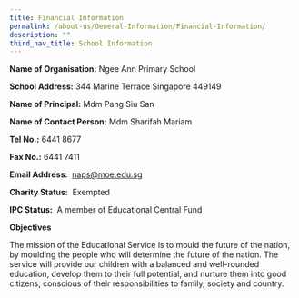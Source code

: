 ```yaml
---
title: Financial Information
permalink: /about-us/General-Information/Financial-Information/
description: ""
third_nav_title: School Information
---
```


**Name of Organisation:** Ngee Ann Primary School

**School Address:** 344 Marine Terrace Singapore 449149

**Name of Principal:** Mdm Pang Siu San

**Name of Contact Person:** Mdm Sharifah Mariam


**Tel No.:** 6441 8677


**Fax No.:** 6441 7411


**Email Address:**  [naps@moe.edu.sg](mailto:naps@moe.edu.sg)


**Charity Status:**  Exempted


**IPC Status:**  A member of Educational Central Fund


**Objectives**

The mission of the Educational Service is to mould the future of the nation, by moulding the people who will determine the future of the nation. The service will provide our children with a balanced and well-rounded education, develop them to their full potential, and nurture them into good citizens, conscious of their responsibilities to family, society and country.